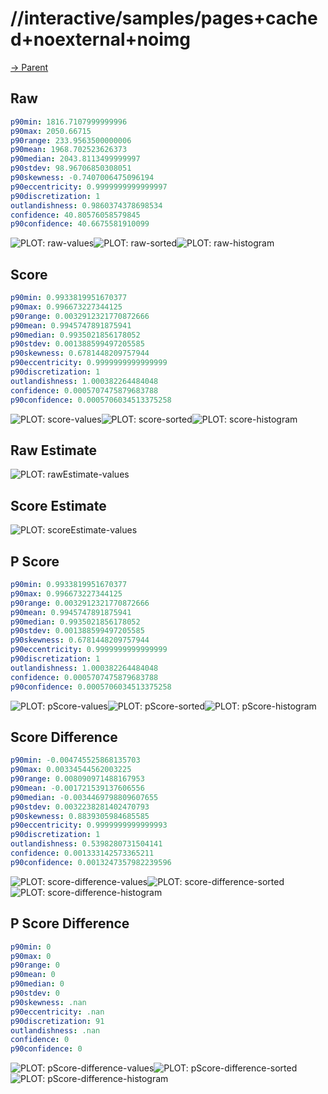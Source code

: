 
# //interactive/samples/pages+cached+noexternal+noimg

[→ Parent](../..)


## Raw


```yaml
p90min: 1816.7107999999996
p90max: 2050.66715
p90range: 233.9563500000006
p90mean: 1968.702523626373
p90median: 2043.8113499999997
p90stdev: 98.96706850308051
p90skewness: -0.7407006475096194
p90eccentricity: 0.9999999999999997
p90discretization: 1
outlandishness: 0.9860374378698534
confidence: 40.80576058579845
p90confidence: 40.6675581910099

```

![PLOT: raw-values](./raw/values.svg)![PLOT: raw-sorted](./raw/sorted.svg)![PLOT: raw-histogram](./raw/histogram.svg)
## Score


```yaml
p90min: 0.9933819951670377
p90max: 0.996673227344125
p90range: 0.0032912321770872666
p90mean: 0.9945747891875941
p90median: 0.9935021856178052
p90stdev: 0.001388599497205585
p90skewness: 0.6781448209757944
p90eccentricity: 0.9999999999999999
p90discretization: 1
outlandishness: 1.000382264484048
confidence: 0.0005707475879683788
p90confidence: 0.0005706034513375258

```

![PLOT: score-values](./score/values.svg)![PLOT: score-sorted](./score/sorted.svg)![PLOT: score-histogram](./score/histogram.svg)
## Raw Estimate

![PLOT: rawEstimate-values](./rawEstimate/values.svg)
## Score Estimate

![PLOT: scoreEstimate-values](./scoreEstimate/values.svg)
## P Score


```yaml
p90min: 0.9933819951670377
p90max: 0.996673227344125
p90range: 0.0032912321770872666
p90mean: 0.9945747891875941
p90median: 0.9935021856178052
p90stdev: 0.001388599497205585
p90skewness: 0.6781448209757944
p90eccentricity: 0.9999999999999999
p90discretization: 1
outlandishness: 1.000382264484048
confidence: 0.0005707475879683788
p90confidence: 0.0005706034513375258

```

![PLOT: pScore-values](./pScore/values.svg)![PLOT: pScore-sorted](./pScore/sorted.svg)![PLOT: pScore-histogram](./pScore/histogram.svg)
## Score Difference


```yaml
p90min: -0.004745525868135703
p90max: 0.00334544562003225
p90range: 0.008090971488167953
p90mean: -0.001721539137606556
p90median: -0.0034469798809607655
p90stdev: 0.0032238281402470793
p90skewness: 0.8839305984685585
p90eccentricity: 0.9999999999999993
p90discretization: 1
outlandishness: 0.5398280731504141
confidence: 0.001333142573365211
p90confidence: 0.0013247357982239596

```

![PLOT: score-difference-values](./score-difference/values.svg)![PLOT: score-difference-sorted](./score-difference/sorted.svg)![PLOT: score-difference-histogram](./score-difference/histogram.svg)
## P Score Difference


```yaml
p90min: 0
p90max: 0
p90range: 0
p90mean: 0
p90median: 0
p90stdev: 0
p90skewness: .nan
p90eccentricity: .nan
p90discretization: 91
outlandishness: .nan
confidence: 0
p90confidence: 0

```

![PLOT: pScore-difference-values](./pScore-difference/values.svg)![PLOT: pScore-difference-sorted](./pScore-difference/sorted.svg)![PLOT: pScore-difference-histogram](./pScore-difference/histogram.svg)